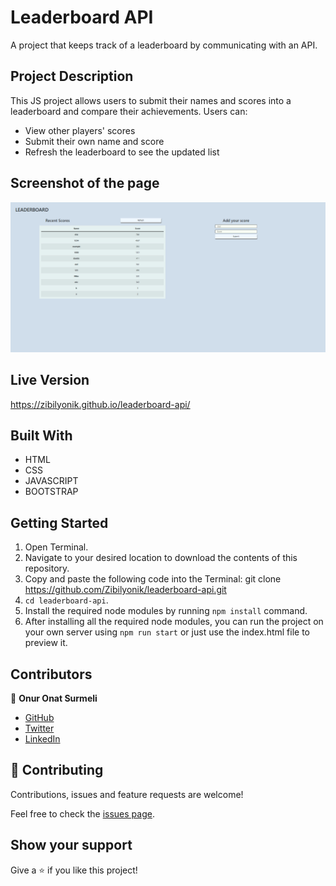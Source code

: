 # Leaderboard API
A project that keeps track of a leaderboard by communicating with an API.




## Project Description
This JS project allows users to submit their names and scores into a leaderboard and compare their achievements.
Users can:
- View other players' scores
- Submit their own name and score
- Refresh the leaderboard to see the updated list



## Screenshot of the page
![Screenshot Profile Page](./.github/assets/screenshot.png)


## Live Version
https://zibilyonik.github.io/leaderboard-api/

## Built With

- HTML
- CSS
- JAVASCRIPT
- BOOTSTRAP


## Getting Started

1. Open Terminal.
2. Navigate to your desired location to download the contents of this repository.
3. Copy and paste the following code into the Terminal: git clone https://github.com/Zibilyonik/leaderboard-api.git
4. ```cd leaderboard-api```.
5. Install the required node modules by running `npm install` command.
6. After installing all the required node modules, you can run the project on your own server using `npm run start` or just use the index.html file to preview it.


## Contributors

👤 **Onur Onat Surmeli**

- [GitHub](https://github.com/Zibilyonik)
- [Twitter](https://twitter.com/OnurSurmeli2)
- [LinkedIn](https://www.linkedin.com/in/onuronatsurmeli/)


## 🤝 Contributing

Contributions, issues and feature requests are welcome!

Feel free to check the [issues page](../../issues).

## Show your support

Give a ⭐️ if you like this project!

